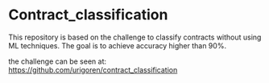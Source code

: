 # Contract_classification

This repository is based on the challenge to classify contracts without using ML techniques.
The goal is to achieve accuracy higher than 90%.

the challenge can be seen at: 
https://github.com/urigoren/contract_classification


